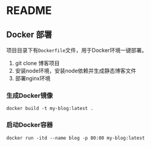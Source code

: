 # README

## Docker 部署
项目目录下有``Dockerfile``文件，用于Docker环境一键部署。

1. git clone 博客项目
2. 安装node环境，安装node依赖并生成静态博客文件
3. 部署nginx环境

### 生成Docker镜像
```shell
docker build -t my-blog:latest .
```

### 启动Docker容器
```shell
docker run -itd --name blog -p 80:80 my-blog:latest
```

